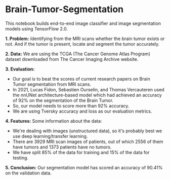 # Brain-Tumor-Segmentation
This notebook builds end-to-end image classifier and image segmentation models using TensorFlow 2.0.

**1. Problem:**
Identifying from the MRI scans whether the brain tumor exists or not. And if the tumor is present, locate and segment the tumor accurately.

**2. Data:**
We are using the TCGA (The Cancer Genome Atlas Program) dataset downloaded from The Cancer Imaging Archive website.

**3. Evaluation:**
* Our goal is to beat the scores of current research papers on Brain Tumor segmentation from MRI scans.
* In 2021, Lucas Fidon, Sebastien Ourselin, and Thomas Vercauteren used the nnUNet architecture-based model which had achieved an accuracy of 92% on the segmentation of the Brain Tumor.
* So, our model needs to score more than 92% accuracy.
* We are using Tversky accuracy and loss as our evaluation metrics.

**4. Features:**
Some information about the data:
* We're dealing with images (unstructured data), so it's probably best we use deep learning/transfer learning.
* There are 3929 MRI scan images of patients, out of which 2556 of them have tumors and 1373 patients have no tumors.
* We have split 85% of the data for training and 15% of the data for testing.

**5. Conclusion:**
Our segmentation model has scored an accuracy of 90.41% on the validation data.
